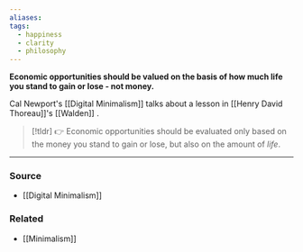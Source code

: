 ```yaml
---
aliases: 
tags:
  - happiness
  - clarity
  - philosophy
---
```

**Economic opportunities should be valued on the basis of how much life you stand to gain or lose - not money.**

Cal Newport's [[Digital Minimalism]] talks about a lesson in [[Henry David Thoreau]]'s [[Walden]] .

> [!tldr] 👉 Economic opportunities should be evaluated only based on the money you stand to gain or lose, but also on the amount of *life*.

---

### Source
- [[Digital Minimalism]]

### Related
- [[Minimalism]]
